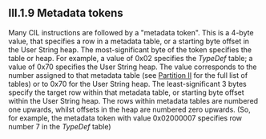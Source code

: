 ## III.1.9 Metadata tokens

Many CIL instructions are followed by a "metadata token". This is a 4-byte value, that specifies a row in a metadata table, or a starting byte offset in the User String heap. The most-significant byte of the token specifies the table or heap. For example, a value of 0x02 specifies the _TypeDef_ table; a value of 0x70 specifies the User String heap. The value corresponds to the number assigned to that metadata table (see [Partition II](#todo-missing-hyperlink) for the full list of tables) or to 0x70 for the User String heap. The least-significant 3 bytes specify the target row within that metadata table, or starting byte offset within the User String heap. The rows within metadata tables are numbered one upwards, whilst offsets in the heap are numbered zero upwards. (So, for example, the metadata token with value 0x02000007 specifies row number 7 in the _TypeDef_ table)
